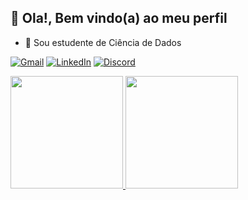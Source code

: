 ## 👋 Ola!, Bem vindo(a) ao meu perfil

- 🌱 Sou estudente de Ciência de Dados

[![Gmail](https://img.shields.io/badge/Gmail-333333?style=for-the-badge&logo=gmail&logoColor=red)](mailto:gustavobfpaula@gmail.com)
[![LinkedIn](https://img.shields.io/badge/LinkedIn-0077B5?style=for-the-badge&logo=linkedin&logoColor=white)](https://www.linkedin.com/in/gustavobfpaula/)
[![Discord](https://img.shields.io/badge/Discord-7289DA?style=for-the-badge&logo=discord&logoColor=white)](https://discord.com/channels/@gustavobfpaula/)

<div>
<a href="https://beacons.ai/rafaballerini">
<img height="180em" src="https://github-readme-stats.vercel.app/api?username=GustavoBCode&show_icons=true&theme=dracula&include_all_commits=true&count_private=true"/>
<img height="180em" src="https://github-readme-stats.vercel.app/api/top-langs/?username=GustavoBCode&layout=compact&langs_count=16&theme=dracula"/>
</div>





